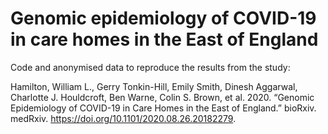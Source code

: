 # Genomic epidemiology of COVID-19 in care homes in the East of England
Code and anonymised data to reproduce the results from the study:

Hamilton, William L., Gerry Tonkin-Hill, Emily Smith, Dinesh Aggarwal, Charlotte J. Houldcroft, Ben Warne, Colin S. Brown, et al. 2020. “Genomic Epidemiology of COVID-19 in Care Homes in the East of England.” bioRxiv. medRxiv. https://doi.org/10.1101/2020.08.26.20182279.

